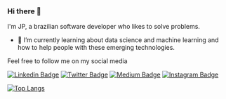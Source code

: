 ### Hi there 👋

I'm JP, a brazilian software developer who likes to solve problems.

- 🌱 I’m currently learning about data science and machine learning and how to help people with these emerging technologies.

Feel free to follow me on my social media

[![Linkedin Badge](https://img.shields.io/badge/-LinkedIn-blue?style=flat&logo=LinkedIn&logoColor=white)](https://www.linkedin.com/in/joaopedropp)
[![Twitter Badge](https://img.shields.io/badge/-Twitter-1ca0f1?style=flat&logo=Twitter&logoColor=white)](https://twitter.com/johnnypeterpp)
[![Medium Badge](https://img.shields.io/badge/-Medium-000?style=flat&logo=Medium&logoColor=white)](https://medium.com/@joaopedropp)
[![Instagram Badge](https://img.shields.io/badge/-Instagram-C13584?style=flat&logo=Instagram&logoColor=white)](https://www.instagram.com/johnnypeterpp)

[![Top Langs](https://github-readme-stats.vercel.app/api/top-langs/?username=joaopedropp&exclude_repo=ufsc-thesis-template&langs_count=7&layout=compact)](https://github.com/anuraghazra/github-readme-stats)

<!--
**JoaoPedroPP/joaopedropp** is a ✨ _special_ ✨ repository because its `README.md` (this file) appears on your GitHub profile.

Here are some ideas to get you started:

- 🔭 I’m currently working on ...
- 🌱 I’m currently learning ...
- 👯 I’m looking to collaborate on ...
- 🤔 I’m looking for help with ...
- 💬 Ask me about ...
- 📫 How to reach me: ...
- 😄 Pronouns: ...
- ⚡ Fun fact: ...
-->
